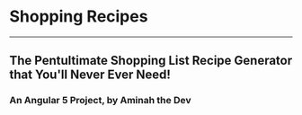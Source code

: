 # Shopping Recipes
---
## The Pentultimate Shopping List Recipe Generator that You'll Never Ever Need!
### An Angular 5 Project, by Aminah the Dev
